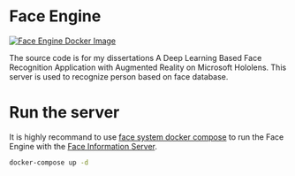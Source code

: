 # Face Engine

[![Face Engine Docker Image](https://dockerbuildbadges.quelltext.eu/status.svg?organization=holymatch&repository=faceengine)](https://hub.docker.com/r/holymatch/faceengine/)

The source code is for my dissertations A Deep Learning Based Face Recognition Application with Augmented Reality on Microsoft Hololens. This server is used to recognize person based on face database. 

# Run the server
It is highly recommand to use [face system docker compose](https://github.com/holymatch/facesystem) to run the Face Engine with the [Face Information Server](https://github.com/holymatch/faceweb).

```sh
docker-compose up -d
```
